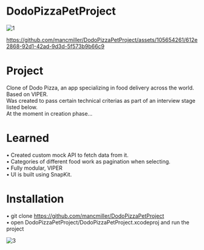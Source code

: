 # DodoPizzaPetProject

![1](https://github.com/mancmiller/DodoPizzaPetProject/assets/105654261/ef19bf83-102e-4a08-a2ef-4a55b73164fd)

https://github.com/mancmiller/DodoPizzaPetProject/assets/105654261/612e2868-92d1-42ad-9d3d-5f573b9b66c9

# Project 
Clone of Dodo Pizza, an app specializing in food delivery across the world.  
Based on VIPER.  
Was created to pass certain technical criterias as part of an interview stage listed below.  
At the moment in creation phase...

# Learned 
• Created custom mock API to fetch data from it.  
• Categories of different food work as pagination when selecting.  
• Fully modular, VIPER  
• UI is built using SnapKit.  

# Installation 
• git clone https://github.com/mancmiller/DodoPizzaPetProject  
• open DodoPizzaPetProject/DodoPizzaPetProject.xcodeproj and run the project

![3](https://github.com/mancmiller/DodoPizzaPetProject/assets/105654261/06e9c1ba-7a6e-41e5-98d2-649131c5590c)
